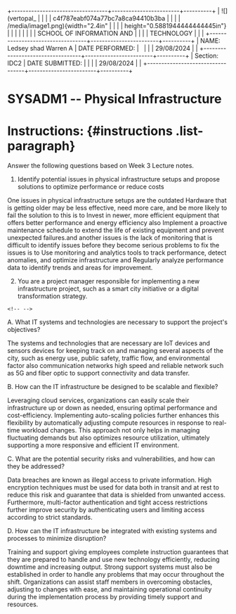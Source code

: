 +----------------------------------+------------------------+----------+
| ![](vertopal_                    |                        |          |
| c4f787eabf074a77bc7a8ca94410b3ba |                        |          |
| /media/image1.png){width="2.4in" |                        |          |
| height="0.5881944444444445in"}   |                        |          |
|                                  |                        |          |
| SCHOOL OF INFORMATION AND        |                        |          |
| TECHNOLOGY                       |                        |          |
+----------------------------------+------------------------+----------+
| NAME: Ledsey shad Warren A       | DATE PERFORMED:        |          |
|                                  | 29/08/2024             |          |
+----------------------------------+------------------------+----------+
| Section: IDC2                    | DATE SUBMITTED:        |          |
|                                  | 29/08/2024             |          |
+----------------------------------+------------------------+----------+

# SYSADM1 -- Physical Infrastructure

# Instructions:  {#instructions .list-paragraph}

Answer the following questions based on Week 3 Lecture notes.

1.  Identify potential issues in physical infrastructure setups and
    propose solutions to optimize performance or reduce costs

One issues in physical infrastructure setups are the outdated Hardware
that is getting older may be less effective, need more care, and be more
likely to fail the solution to this is to Invest in newer, more
efficient equipment that offers better performance and energy efficiency
also Implement a proactive maintenance schedule to extend the life of
existing equipment and prevent unexpected failures.and another issues is
the lack of monitoring that is difficult to identify issues before they
become serious problems to fix the issues is to Use monitoring and
analytics tools to track performance, detect anomalies, and optimize
infrastructure and Regularly analyze performance data to identify trends
and areas for improvement.

2.  You are a project manager responsible for implementing a new
    infrastructure project, such as a smart city initiative or a digital
    transformation strategy.

```{=html}
<!-- -->
```
A.  What IT systems and technologies are necessary to support the
    project\'s objectives?

The systems and technologies that are necessary are IoT devices and
sensors devices for keeping track on and managing several aspects of the
city, such as energy use, public safety, traffic flow, and environmental
factor also communication networks high speed and reliable network such
as 5G and fiber optic to support connectivity and data transfer.

B.  How can the IT infrastructure be designed to be scalable and
    flexible?

Leveraging cloud services, organizations can easily scale their
infrastructure up or down as needed, ensuring optimal performance and
cost-efficiency. Implementing auto-scaling policies further enhances
this flexibility by automatically adjusting compute resources in
response to real-time workload changes. This approach not only helps in
managing fluctuating demands but also optimizes resource utilization,
ultimately supporting a more responsive and efficient IT environment.

C.  What are the potential security risks and vulnerabilities, and how
    can they be addressed?

Data breaches are known as illegal access to private information. High
encryption techniques must be used for data both in transit and at rest
to reduce this risk and guarantee that data is shielded from unwanted
access. Furthermore, multi-factor authentication and tight access
restrictions further improve security by authenticating users and
limiting access according to strict standards.

D.  How can the IT infrastructure be integrated with existing systems
    and processes to minimize disruption?

Training and support giving employees complete instruction guarantees
that they are prepared to handle and use new technology efficiently,
reducing downtime and increasing output. Strong support systems must
also be established in order to handle any problems that may occur
throughout the shift. Organizations can assist staff members in
overcoming obstacles, adjusting to changes with ease, and maintaining
operational continuity during the implementation process by providing
timely support and resources.
